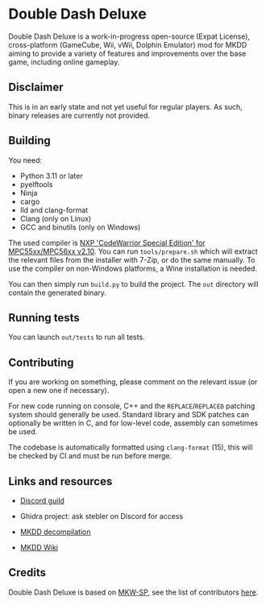 # Double Dash Deluxe

Double Dash Deluxe is a work-in-progress open-source (Expat License), cross-platform (GameCube, Wii, vWii, Dolphin Emulator) mod for MKDD aiming to provide a variety of features and improvements over the base game, including online gameplay.

## Disclaimer

This is in an early state and not yet useful for regular players. As such, binary releases are currently not provided.

## Building

You need:

- Python 3.11 or later
- pyelftools
- Ninja
- cargo
- lld and clang-format
- Clang (only on Linux)
- GCC and binutils (only on Windows)

The used compiler is [NXP 'CodeWarrior Special Edition' for MPC55xx/MPC56xx v2.10](https://www.nxp.com/lgfiles/devsuites/PowerPC/CW55xx_v2_10_SE.exe). You can run `tools/prepare.sh` which will extract the relevant files from the installer with 7-Zip, or do the same manually. To use the compiler on non-Windows platforms, a Wine installation is needed.

You can then simply run `build.py` to build the project. The `out` directory will contain the generated binary.

## Running tests

You can launch `out/tests` to run all tests.

## Contributing

If you are working on something, please comment on the relevant issue (or open a new one if necessary).

For new code running on console, C++ and the `REPLACE`/`REPLACED` patching system should generally be used. Standard library and SDK patches can optionally be written in C, and for low-level code, assembly can sometimes be used.

The codebase is automatically formatted using `clang-format` (15), this will be checked by CI and must be run before merge.

## Links and resources

- [Discord guild](https://discord.gg/Ay3qffjcsE)

- Ghidra project: ask stebler on Discord for access

- [MKDD decompilation](https://github.com/SwareJonge/mkdd)

- [MKDD Wiki](https://mkdd.org/wiki/Main_Page)

## Credits

Double Dash Deluxe is based on [MKW-SP](https://github.com/mkw-sp/mkw-sp), see the list of contributors [here](https://github.com/mkw-sp/mkw-sp/graphs/contributors).
